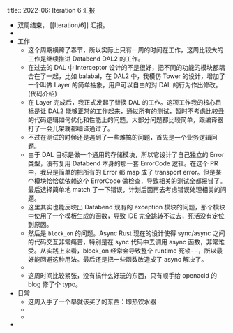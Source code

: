 title:: 2022-06: Iteration 6 汇报

- 双周结束， [[Iteration/6]] 汇报。
-
- 工作
	- 这个周期横跨了春节，所以实际上只有一周的时间在工作，这周比较大的工作是继续推进 Databend DAL2 的工作。
	- 在过去的 DAL 中 Interceptor 设计的不是很好，把不同的功能的模块都耦合在了一起，比如 balabal，在 DAL2 中，我模仿 Tower 的设计，增加了一个叫做 Layer 的简单抽象，用户可以自由的对 DAL 的行为作出修改。(代码介绍)
	- 在 Layer 完成后，我正式发起了替换 DAL 的工作。这项工作我的核心目标是让 DAL2 能够正常的工作起来，通过所有的测试，暂时不考虑比较丑的代码逻辑如何优化和性能上的问题。大部分问题都比较简单，跟编译器打了一会儿架就都编译通过了。
	- 不过在测试的时候还是遇到了一些难搞的问题，首先是一个业务逻辑问题。
	- 由于 DAL 目标是做一个通用的存储模块，所以它设计了自己独立的 Error 类型，没有复用 Databend 本身的那一套 ErrorCode 逻辑。在这个 PR 中，我只是简单的把所有的 Error 都 map 成了 transport error。但是某个模块恰恰就依赖这个 ErrorCode 做检查，导致相关的测试全都报错了。最后选择简单地 match 了一下错误，计划后面再去考虑错误处理相关的问题。
	- 这里其实也能反映出 Databend 现有的 exception 模块的问题，那个模块中使用了一个模板生成的函数，导致 IDE 完全跳转不过去，死活没有定位到原因。
	- 然后是 `block_on` 的问题。Async Rust 现在的设计使得 sync/async 之间的代码交互非常痛苦，特别是在 sync 代码中去调用 async 函数，非常难受。从实践上来看，block_on 经常会导致整个 runtime 死锁- -，所以最好能回避这种用法。最后还是把一些函数改造成了 async 解决了。
	-
	- 这周时间比较紧张，没有搞什么好玩的东西，只有顺手给 openacid 的 blog 修了个 typo。
- 日常
	- 这周入手了一个早就该买了的东西：即热饮水器
	-
	-
-